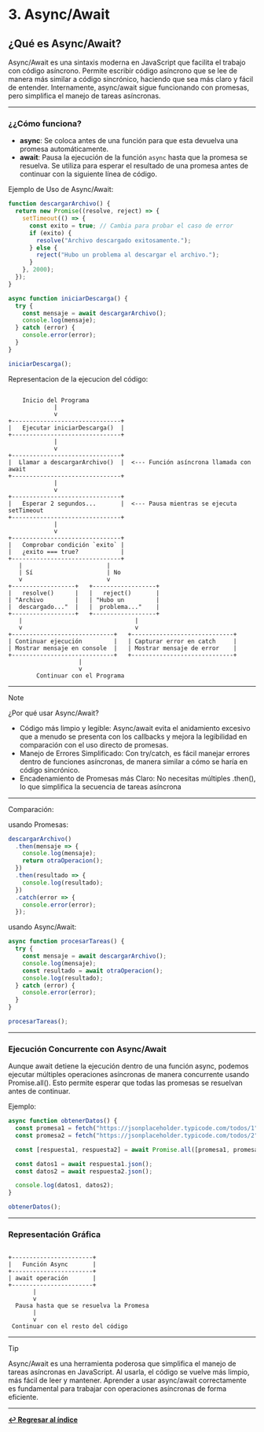 
# 3. Async/Await

## ¿Qué es Async/Await?
Async/Await es una sintaxis moderna en JavaScript que facilita el trabajo con código asíncrono. Permite escribir código asíncrono que se lee de manera más similar a código sincrónico, haciendo que sea más claro y fácil de entender. Internamente, async/await sigue funcionando con promesas, pero simplifica el manejo de tareas asíncronas.

---
### ¿¿Cómo funciona?
- **async**: Se coloca antes de una función para que esta devuelva una promesa automáticamente.
- **await**: Pausa la ejecución de la función `async` hasta que la promesa se resuelva. Se utiliza para esperar el resultado de una promesa antes de continuar con la siguiente línea de código.

Ejemplo de Uso de Async/Await:
```javascript
function descargarArchivo() {
  return new Promise((resolve, reject) => {
    setTimeout(() => {
      const exito = true; // Cambia para probar el caso de error
      if (exito) {
        resolve("Archivo descargado exitosamente.");
      } else {
        reject("Hubo un problema al descargar el archivo.");
      }
    }, 2000);
  });
}

async function iniciarDescarga() {
  try {
    const mensaje = await descargarArchivo();
    console.log(mensaje);
  } catch (error) {
    console.error(error);
  }
}

iniciarDescarga();

```

Representacion de la ejecucion del código:
```plaintext

    Inicio del Programa
             |
             v
+-------------------------------+
|   Ejecutar iniciarDescarga()  |
+-------------------------------+
             |
             v
+-------------------------------+
|  Llamar a descargarArchivo()  |  <--- Función asíncrona llamada con await
+-------------------------------+
             |
             v
+-------------------------------+
|   Esperar 2 segundos...       |  <--- Pausa mientras se ejecuta setTimeout
+-------------------------------+
             |
             v
+-------------------------------+
|   Comprobar condición `exito` |  
|   ¿exito === true?            | 
+-------------------------------+
   |                        |
   | Sí                     | No
   v                        v
+------------------+   +------------------+
|   resolve()      |   |   reject()       |
| "Archivo         |   | "Hubo un         |
|  descargado..."  |   |  problema..."    |
+------------------+   +------------------+
   |                                |
   v                                v
+-----------------------------+   +-----------------------------+
| Continuar ejecución         |   | Capturar error en catch     |
| Mostrar mensaje en console  |   | Mostrar mensaje de error    |
+-----------------------------+   +-----------------------------+
                    |
                    v
        Continuar con el Programa

```
---
>[!NOTE]
> ¿Por qué usar Async/Await?
> - Código más limpio y legible: Async/await evita el anidamiento excesivo que a menudo se presenta con los callbacks y mejora la legibilidad en comparación con el uso directo de promesas.
> - Manejo de Errores Simplificado: Con try/catch, es fácil manejar errores dentro de funciones asíncronas, de manera similar a cómo se haría en código sincrónico.
> - Encadenamiento de Promesas más Claro: No necesitas múltiples .then(), lo que simplifica la secuencia de tareas asíncrona

---
Comparación:

usando Promesas:
```javascript
descargarArchivo()
  .then(mensaje => {
    console.log(mensaje);
    return otraOperacion();
  })
  .then(resultado => {
    console.log(resultado);
  })
  .catch(error => {
    console.error(error);
  });
```

usando Async/Await:
```javascript
async function procesarTareas() {
  try {
    const mensaje = await descargarArchivo();
    console.log(mensaje);
    const resultado = await otraOperacion();
    console.log(resultado);
  } catch (error) {
    console.error(error);
  }
}

procesarTareas();
```

---
### Ejecución Concurrente con Async/Await
Aunque await detiene la ejecución dentro de una función async, podemos ejecutar múltiples operaciones asíncronas de manera concurrente usando Promise.all(). Esto permite esperar que todas las promesas se resuelvan antes de continuar.

Ejemplo:
```javascript
async function obtenerDatos() {
  const promesa1 = fetch("https://jsonplaceholder.typicode.com/todos/1");
  const promesa2 = fetch("https://jsonplaceholder.typicode.com/todos/2");

  const [respuesta1, respuesta2] = await Promise.all([promesa1, promesa2]);

  const datos1 = await respuesta1.json();
  const datos2 = await respuesta2.json();

  console.log(datos1, datos2);
}

obtenerDatos();
```
---
### Representación Gráfica

```plaintext

+-----------------------+
|   Función Async       |
+-----------------------+
| await operación       |
+-----------------------+
       |
       v
  Pausa hasta que se resuelva la Promesa
       |
       v
 Continuar con el resto del código

```
---

> [!TIP]
> Async/Await es una herramienta poderosa que simplifica el manejo de tareas asíncronas en JavaScript. Al usarla, el código se vuelve más limpio, más fácil de leer y mantener. Aprender a usar async/await correctamente es fundamental para trabajar con operaciones asíncronas de forma eficiente.

---

**[↩️ Regresar al índice](../README.md)**